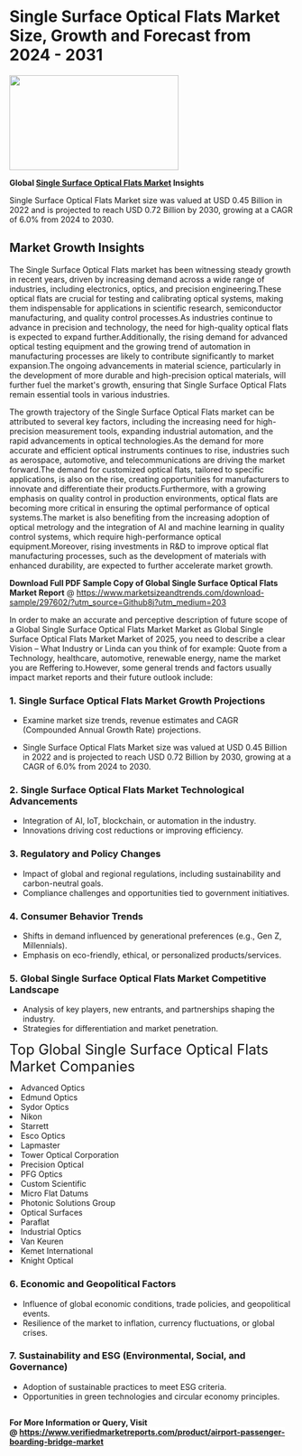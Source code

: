<H1>Single Surface Optical Flats Market Size, Growth and Forecast from 2024 - 2031</H1><img class="aligncenter size-medium wp-image-584254" src="https://thirdeyenews.in/wp-content/uploads/2024/09/Global-Market-Research-300x168.jpeg" alt="" width="300" height="168" /><p><strong>Global&nbsp;<a href="https://www.marketsizeandtrends.com/download-sample/297602/?utm_source=Github8j?utm_medium=203">Single Surface Optical Flats Market</a> Insights</strong></p><p>Single Surface Optical Flats Market size was valued at USD 0.45 Billion in 2022 and is projected to reach USD 0.72 Billion by 2030, growing at a CAGR of 6.0% from 2024 to 2030.</p><p><h2>Market Growth Insights</h2> <p>The Single Surface Optical Flats market has been witnessing steady growth in recent years, driven by increasing demand across a wide range of industries, including electronics, optics, and precision engineering.These optical flats are crucial for testing and calibrating optical systems, making them indispensable for applications in scientific research, semiconductor manufacturing, and quality control processes.As industries continue to advance in precision and technology, the need for high-quality optical flats is expected to expand further.Additionally, the rising demand for advanced optical testing equipment and the growing trend of automation in manufacturing processes are likely to contribute significantly to market expansion.The ongoing advancements in material science, particularly in the development of more durable and high-precision optical materials, will further fuel the market's growth, ensuring that Single Surface Optical Flats remain essential tools in various industries.</p> <p>The growth trajectory of the Single Surface Optical Flats market can be attributed to several key factors, including the increasing need for high-precision measurement tools, expanding industrial automation, and the rapid advancements in optical technologies.As the demand for more accurate and efficient optical instruments continues to rise, industries such as aerospace, automotive, and telecommunications are driving the market forward.The demand for customized optical flats, tailored to specific applications, is also on the rise, creating opportunities for manufacturers to innovate and differentiate their products.Furthermore, with a growing emphasis on quality control in production environments, optical flats are becoming more critical in ensuring the optimal performance of optical systems.The market is also benefiting from the increasing adoption of optical metrology and the integration of AI and machine learning in quality control systems, which require high-performance optical equipment.Moreover, rising investments in R&D to improve optical flat manufacturing processes, such as the development of materials with enhanced durability, are expected to further accelerate market growth.</p><p><span class=""><strong>Download Full PDF Sample Copy of Global Single Surface Optical Flats Market Report</strong> @ <a href="https://www.marketsizeandtrends.com/download-sample/297602/?utm_source=Github8j?utm_medium=203" target="_blank">https://www.marketsizeandtrends.com/download-sample/297602/?utm_source=Github8j?utm_medium=203</a></span></p><p>In order to make an accurate and perceptive description of future scope of a Global&nbsp;Single Surface Optical Flats Market Market as Global&nbsp;Single Surface Optical Flats Market Market of 2025, you need to describe a clear Vision &ndash; What Industry or Linda can you think of for example: Quote from a Technology, healthcare, automotive, renewable energy, name the market you are Reffering to.However, some general trends and factors usually impact market reports and their future outlook include:</p><h3>1.&nbsp;<strong>Single Surface Optical Flats Market Growth Projections</strong></h3><ul><li>Examine market size trends, revenue estimates and CAGR (Compounded Annual Growth Rate) projections.</li><li><p>Single Surface Optical Flats Market size was valued at USD 0.45 Billion in 2022 and is projected to reach USD 0.72 Billion by 2030, growing at a CAGR of 6.0% from 2024 to 2030.</p></li></ul><h3>2.&nbsp;<strong>Single Surface Optical Flats Market Technological Advancements</strong></h3><ul><li>Integration of AI, IoT, blockchain, or automation in the industry.</li><li>Innovations driving cost reductions or improving efficiency.</li></ul><h3>3.&nbsp;<strong>Regulatory and Policy Changes</strong></h3><ul><li>Impact of global and regional regulations, including sustainability and carbon-neutral goals.</li><li>Compliance challenges and opportunities tied to government initiatives.</li></ul><h3>4.&nbsp;<strong>Consumer Behavior Trends</strong></h3><ul><li>Shifts in demand influenced by generational preferences (e.g., Gen Z, Millennials).</li><li>Emphasis on eco-friendly, ethical, or personalized products/services.</li></ul><h3>5.&nbsp;<strong>Global Single Surface Optical Flats Market Competitive Landscape</strong></h3><ul><li>Analysis of key players, new entrants, and partnerships shaping the industry.</li><li>Strategies for differentiation and market penetration.</li></ul><p data-pm-slice="1 1 []"><span style="color: inherit; font-family: inherit; font-size: 25px;">Top Global Single Surface Optical Flats Market Companies</span></p><div class="" data-test-id=""><p><li>Advanced Optics</li><li> Edmund Optics</li><li> Sydor Optics</li><li> Nikon</li><li> Starrett</li><li> Esco Optics</li><li> Lapmaster</li><li> Tower Optical Corporation</li><li> Precision Optical</li><li> PFG Optics</li><li> Custom Scientific</li><li> Micro Flat Datums</li><li> Photonic Solutions Group</li><li> Optical Surfaces</li><li> Paraflat</li><li> Industrial Optics</li><li> Van Keuren</li><li> Kemet International</li><li> Knight Optical</li></p></div><h3>6.&nbsp;<strong>Economic and Geopolitical Factors</strong></h3><ul><li>Influence of global economic conditions, trade policies, and geopolitical events.</li><li>Resilience of the market to inflation, currency fluctuations, or global crises.</li></ul><h3>7.&nbsp;<strong>Sustainability and ESG (Environmental, Social, and Governance)</strong></h3><ul><li>Adoption of sustainable practices to meet ESG criteria.</li><li>Opportunities in green technologies and circular economy principles.</li></ul><h2><strong style="font-size: 14px;">For More Information or Query, Visit @&nbsp;</strong><a style="background-color: #ffffff; font-size: 14px;" href="https://www.marketsizeandtrends.com/report/single-surface-optical-flats-market/" target="_blank">https://www.verifiedmarketreports.com/product/airport-passenger-boarding-bridge-market</a></h2>